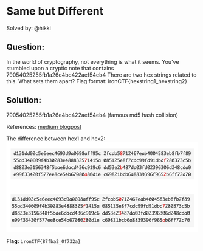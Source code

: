 # Same but Different

Solved by: @hikki

## Question:

In the world of cryptography, not everything is what it seems. You've stumbled upon a cryptic note that contains 79054025255fb1a26e4bc422aef54eb4
There are two hex strings related to this. What sets them apart?
Flag format: ironCTF{hexstring1\_hexstring2}

## Solution:

79054025255fb1a26e4bc422aef54eb4 (famous md5 hash collision)

References: [medium blogpost](https://medium.com/asecuritysite-when-bob-met-alice/reusable-hash-collisions-9bac4413cd19)

The difference between hex1 and hex2:
![ironctf-3](ironctf-3.png)

**Flag:** `ironCTF{87fba2_0f732a}`


